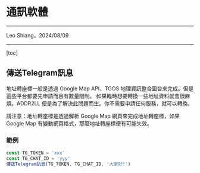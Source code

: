 # 通訊軟體

---

Leo Shiang，2024/08/09

---

[toc]

## 傳送Telegram訊息

地址轉座標一般是透過 Google Map API、TGOS 地理資訊整合圖台來完成。但是這些平台都要先申請而且有數量限制。 如果臨時想要轉換一些地址資料就會很麻煩。ADDR2LL 便是為了解決此問題而生。你不需要申請任何服務，就可以轉換。

請注意：地址轉座標是透過解析 Google Map 網頁來完成地址轉座標，如果 Google Map 有變動網頁格式，那麼地址轉座標便有可能失效。

### 範例

```javascript
const TG_TOKEN = 'xxx'
const TG_CHAT_ID = 'yyy'
傳送Telegram訊息(TG_TOKEN, TG_CHAT_ID, '大家好!')
```